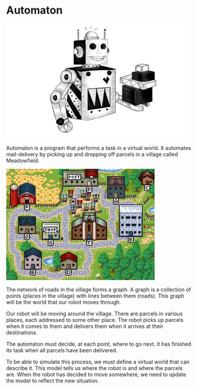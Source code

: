 # Automaton
<img src="robot.jpg"
     alt="Markdown Monster icon"/>

Automaton is a program that performs a task in a virtual world. It automates mail-delivery by picking up and dropping off parcels in a village called Meadowfield.

<img src="village.png"
     alt="Markdown Monster icon"/>

The network of roads in the village forms a graph. A graph is a collection of points (places in the village) with lines between them (roads). This graph will be the world that our robot moves through.

Our robot will be moving around the village. There are parcels in various places, each addressed to some other place. The robot picks up parcels when it comes to them and delivers them when it arrives at their destinations.

The automaton must decide, at each point, where to go next. It has finished its task when all parcels have been delivered.

To be able to simulate this process, we must define a virtual world that can describe it. This model tells us where the robot is and where the parcels are. When the robot has decided to move somewhere, we need to update the model to reflect the new situation.
